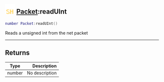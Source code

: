 ## <img src="../../.gitbook/assets/shared.png" width="32" height="32" /> [Packet](../packet/README.md):readUInt

```lua
number Packet:readUInt()
```

Reads a unsigned int from the net packet<br>

-----------------
## Returns

| Type   | Description |
| ------ | ----------: |
| number | No description |
